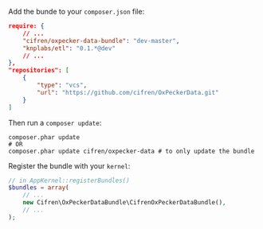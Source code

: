 Add the bunde to your `composer.json` file:
```json
require: {
    // ...
    "cifren/oxpecker-data-bundle": "dev-master",
    "knplabs/etl": "0.1.*@dev"
    // ...
},
"repositories": [
    {
        "type": "vcs",
        "url": "https://github.com/cifren/OxPeckerData.git"
    }
]
```

Then run a `composer update`:
```shell
composer.phar update
# OR
composer.phar update cifren/oxpecker-data # to only update the bundle
```

Register the bundle with your `kernel`:
```php
// in AppKernel::registerBundles()
$bundles = array(
    // ...
    new Cifren\OxPeckerDataBundle\CifrenOxPeckerDataBundle(),
    // ...
);
```
